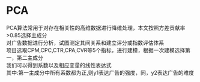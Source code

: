# PCA  
PCA算法常用于对存在相关性的高维数据进行降维处理，本文按照方差贡献率>0.85选择主成分  
对广告数据进行分析，试图测定其间关系和建立评分或指数评估体系  
项目选取CPM,CPC,CTR,CPA,CVR等5个指标，进行建模，根据一次建模选择第一，第二主成分  
我们可以得到系数以及相应变量的线性表达式  
其中:第一主成分中所有系数都为正,则y1表达广告的强度，同，y2表达广告的难度  
